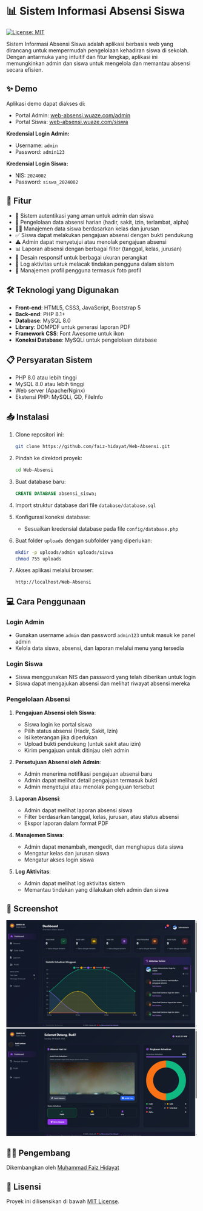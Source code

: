 # 📊 Sistem Informasi Absensi Siswa

[![License: MIT](https://img.shields.io/badge/License-MIT-yellow.svg)](https://opensource.org/licenses/MIT)

Sistem Informasi Absensi Siswa adalah aplikasi berbasis web yang dirancang untuk mempermudah pengelolaan kehadiran siswa di sekolah. Dengan antarmuka yang intuitif dan fitur lengkap, aplikasi ini memungkinkan admin dan siswa untuk mengelola dan memantau absensi secara efisien.

## ✨ Demo

Aplikasi demo dapat diakses di:

-   Portal Admin: [web-absensi.wuaze.com/admin](http://web-absensi.wuaze.com/admin/)
-   Portal Siswa: [web-absensi.wuaze.com/siswa](http://web-absensi.wuaze.com/siswa/)

**Kredensial Login Admin:**

-   Username: `admin`
-   Password: `admin123`

**Kredensial Login Siswa:**

-   NIS: `2024002`
-   Password: `siswa_2024002`

## 🚀 Fitur

-   🔐 Sistem autentikasi yang aman untuk admin dan siswa
-   📝 Pengelolaan data absensi harian (hadir, sakit, izin, terlambat, alpha)
-   👨‍🎓 Manajemen data siswa berdasarkan kelas dan jurusan
-   ✅ Siswa dapat melakukan pengajuan absensi dengan bukti pendukung
-   ⚠️ Admin dapat menyetujui atau menolak pengajuan absensi
-   📊 Laporan absensi dengan berbagai filter (tanggal, kelas, jurusan)
-   📱 Desain responsif untuk berbagai ukuran perangkat
-   🔄 Log aktivitas untuk melacak tindakan pengguna dalam sistem
-   👤 Manajemen profil pengguna termasuk foto profil

## 🛠️ Teknologi yang Digunakan

-   **Front-end**: HTML5, CSS3, JavaScript, Bootstrap 5
-   **Back-end**: PHP 8.1+
-   **Database**: MySQL 8.0
-   **Library**: DOMPDF untuk generasi laporan PDF
-   **Framework CSS**: Font Awesome untuk ikon
-   **Koneksi Database**: MySQLi untuk pengelolaan database

## 📋 Persyaratan Sistem

-   PHP 8.0 atau lebih tinggi
-   MySQL 8.0 atau lebih tinggi
-   Web server (Apache/Nginx)
-   Ekstensi PHP: MySQLi, GD, FileInfo

## 📥 Instalasi

1. Clone repositori ini:

    ```bash
    git clone https://github.com/faiz-hidayat/Web-Absensi.git
    ```

2. Pindah ke direktori proyek:

    ```bash
    cd Web-Absensi
    ```

3. Buat database baru:

    ```sql
    CREATE DATABASE absensi_siswa;
    ```

4. Import struktur database dari file `database/database.sql`

5. Konfigurasi koneksi database:

    - Sesuaikan kredensial database pada file `config/database.php`

6. Buat folder `uploads` dengan subfolder yang diperlukan:

    ```bash
    mkdir -p uploads/admin uploads/siswa
    chmod 755 uploads
    ```

7. Akses aplikasi melalui browser:
    ```
    http://localhost/Web-Absensi
    ```

## 💻 Cara Penggunaan

### Login Admin

-   Gunakan username `admin` dan password `admin123` untuk masuk ke panel admin
-   Kelola data siswa, absensi, dan laporan melalui menu yang tersedia

### Login Siswa

-   Siswa menggunakan NIS dan password yang telah diberikan untuk login
-   Siswa dapat mengajukan absensi dan melihat riwayat absensi mereka

### Pengelolaan Absensi

1. **Pengajuan Absensi oleh Siswa**:

    - Siswa login ke portal siswa
    - Pilih status absensi (Hadir, Sakit, Izin)
    - Isi keterangan jika diperlukan
    - Upload bukti pendukung (untuk sakit atau izin)
    - Kirim pengajuan untuk ditinjau oleh admin

2. **Persetujuan Absensi oleh Admin**:

    - Admin menerima notifikasi pengajuan absensi baru
    - Admin dapat melihat detail pengajuan termasuk bukti
    - Admin menyetujui atau menolak pengajuan tersebut

3. **Laporan Absensi**:

    - Admin dapat melihat laporan absensi siswa
    - Filter berdasarkan tanggal, kelas, jurusan, atau status absensi
    - Ekspor laporan dalam format PDF

4. **Manajemen Siswa**:

    - Admin dapat menambah, mengedit, dan menghapus data siswa
    - Mengatur kelas dan jurusan siswa
    - Mengatur akses login siswa

5. **Log Aktivitas**:
    - Admin dapat melihat log aktivitas sistem
    - Memantau tindakan yang dilakukan oleh admin dan siswa

## 📸 Screenshot

![Dashboard Admin](/screenshots/dashboard-admin.png)
![Dashboard Siswa](/screenshots/dashboard-siswa.png)

## 👨‍💻 Pengembang

Dikembangkan oleh [Muhammad Faiz Hidayat](https://github.com/faiz-hidayat)

## 📄 Lisensi

Proyek ini dilisensikan di bawah [MIT License](LICENSE).
